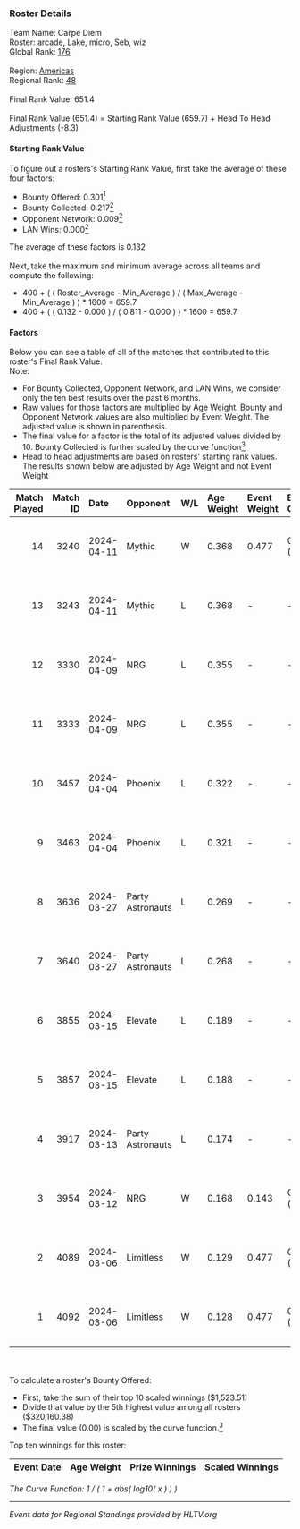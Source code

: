 ### Roster Details<br />
Team Name: Carpe Diem<br />
Roster: arcade, Lake, micro, Seb, wiz<br />
Global Rank: [176](../../standings_global_2024_08_14.md)<br />
<br />
Region: [Americas]( ../../standings_americas_2024_08_14.md)<br />
Regional Rank: [48]( ../../standings_americas_2024_08_14.md)<br />
<br />
Final Rank Value:  651.4<br />
<br />
Final Rank Value (651.4) = Starting Rank Value (659.7) + Head To Head Adjustments (-8.3)<br />

#### Starting Rank Value<br />
To figure out a rosters's Starting Rank Value, first take the average of these four factors:<br />
- Bounty Offered: 0.301[<sup>1</sup>](#table2)
- Bounty Collected: 0.217[<sup>2</sup>](#table1)
- Opponent Network: 0.009[<sup>2</sup>](#table1)
- LAN Wins: 0.000[<sup>2</sup>](#table1)

The average of these factors is 0.132<br />
<br />
Next, take the maximum and minimum average across all teams and compute the following:<br />
- 400 + ( ( Roster_Average - Min_Average ) / ( Max_Average - Min_Average ) ) * 1600 = 659.7
- 400 + ( ( 0.132 - 0.000 ) / ( 0.811 - 0.000 ) ) * 1600 = 659.7


#### Factors<br />
Below you can see a table of all of the matches that contributed to this roster's Final Rank Value.<br />
Note:<br />

- For Bounty Collected, Opponent Network, and LAN Wins, we consider only the ten best results over the past 6 months.
- Raw values for those factors are multiplied by Age Weight. Bounty and Opponent Network values are also multiplied by Event Weight. The adjusted value is shown in parenthesis.
- The final value for a factor is the total of its adjusted values divided by 10. Bounty Collected is further scaled by the curve function[<sup>3</sup>](#curveFunction)
- Head to head adjustments are based on rosters' starting rank values. The results shown below are adjusted by Age Weight and not Event Weight
<span id="table1"></span><br />


| Match Played | Match ID | Date       | Opponent         | W/L | Age Weight | Event Weight | Bounty Collected | Opponent Network | LAN Wins  | H2H Adj. | Roster                        |
| -: | -: | :- | :- | :- | :- | :- | :- | :- | :- | -: | :- |
|           14 |     3240 | 2024-04-11 | Mythic           | W   | 0.368      | 0.477        | 0.009 (0.002)    | 0.311 (0.055)    | 0 (0.000) |     7.77 | arcade, Lake, micro, Seb, wiz |
|           13 |     3243 | 2024-04-11 | Mythic           | L   | 0.368      | -            | -                | -                | -         |    -3.88 | arcade, Lake, micro, Seb, wiz |
|           12 |     3330 | 2024-04-09 | NRG              | L   | 0.355      | -            | -                | -                | -         |    -2.66 | arcade, Lake, micro, Seb, wiz |
|           11 |     3333 | 2024-04-09 | NRG              | L   | 0.355      | -            | -                | -                | -         |    -2.72 | arcade, Lake, micro, Seb, wiz |
|           10 |     3457 | 2024-04-04 | Phoenix          | L   | 0.322      | -            | -                | -                | -         |    -4.07 | arcade, Lake, micro, Seb, wiz |
|            9 |     3463 | 2024-04-04 | Phoenix          | L   | 0.321      | -            | -                | -                | -         |    -4.18 | arcade, Lake, micro, Seb, wiz |
|            8 |     3636 | 2024-03-27 | Party Astronauts | L   | 0.269      | -            | -                | -                | -         |    -1.69 | arcade, Lake, micro, Seb, wiz |
|            7 |     3640 | 2024-03-27 | Party Astronauts | L   | 0.268      | -            | -                | -                | -         |    -1.71 | arcade, Lake, micro, Seb, wiz |
|            6 |     3855 | 2024-03-15 | Elevate          | L   | 0.189      | -            | -                | -                | -         |    -0.91 | arcade, Lake, micro, Seb, wiz |
|            5 |     3857 | 2024-03-15 | Elevate          | L   | 0.188      | -            | -                | -                | -         |    -0.91 | arcade, Lake, micro, Seb, wiz |
|            4 |     3917 | 2024-03-13 | Party Astronauts | L   | 0.174      | -            | -                | -                | -         |    -1.13 | arcade, Lake, micro, Seb, wiz |
|            3 |     3954 | 2024-03-12 | NRG              | W   | 0.168      | 0.143        | 0.031 (0.001)    | 0.580 (0.014)    | 0 (0.000) |     3.94 | arcade, Lake, micro, Seb, wiz |
|            2 |     4089 | 2024-03-06 | Limitless        | W   | 0.129      | 0.477        | 0.001 (0.000)    | 0.142 (0.009)    | 0 (0.000) |     1.90 | arcade, Lake, micro, Seb, wiz |
|            1 |     4092 | 2024-03-06 | Limitless        | W   | 0.128      | 0.477        | 0.001 (0.000)    | 0.142 (0.009)    | 0 (0.000) |     1.92 | arcade, Lake, micro, Seb, wiz |

<br />
<span id="table2"></span><br />
To calculate a roster's Bounty Offered:<br />

- First, take the sum of their top 10 scaled winnings ($1,523.51)
- Divide that value by the 5th highest value among all rosters ($320,160.38)
- The final value (0.00) is scaled by the curve function.[<sup>3</sup>](#curveFunction)

Top ten winnings for this roster:<br />

| Event Date | Age Weight | Prize Winnings | Scaled Winnings |
| :- | -: | :- | :- |


<span id="curveFunction"></span>_The Curve Function: 1 / ( 1 + abs( log10( x ) ) )_<br />

---
_Event data for Regional Standings provided by HLTV.org_<br />
